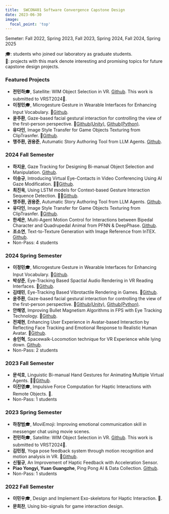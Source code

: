 ```yaml
---
title:  SWCON401 Software Convergence Capstone Design
date: 2023-06-30
image:
  focal_point: 'top'
---
```

Semeter: Fall 2022, Spring 2023, Fall 2023, Spring 2024, Fall 2024, Spring 2025
<!--more-->
🎓: students who joined our laboratory as graduate students.<br>
🔬: projects with this mark denote interesting and promising topics for future capstone design projects.<br>

### Featured Projects
- **전민하**🎓, Satellite: WIM Object Selection in VR. [Github](). This work is submitted to VRST2024📖.
- **이정민**🎓, Microgesture Gesture in Wearable Interfaces for Enhancing Input Vocabulary. 🔬[Github](https://github.com/ketchupmustardmayonnaise/SWCD_HandInterface).
- **윤주환**, Gaze-based facial gestural interaction for controlling the view of the first-person perspective. 🔬[Github(Unity)](https://github.com/Juhwan3d/Eyetracking_FacialGesture_DynamicRotationGain_Unity.git), [Github(Python)](https://github.com/Juhwan3d/Eyetracking_FacialGesture_DynamicRotationGain_Python.git).
- **유다인**, Image Style Transfer for Game Objects Texturing from ClipTrasnfer. 🔬[Github](https://github.com/dain6978/CLIPstyler).
- **맹주환, 권용준**, Autumatic Story Authoring Tool from LLM Agents. [Github](https://github.com/JuhwanMaeng/capstone_2024-2).

### 2024 Fall Semester
- **하지윤**, Gaze Tracking for Designing Bi-manual Object Selection and Manipulation. [Github](https://github.com/HA-jiyun/Gaze-based-Bare-Hand-Controller/tree/main).
- **이승규**, Introducing Virtual Eye-Contacts in Video Conferencing Using AI Gaze Modification. 🔬🔬[Github](https://github.com/Nuonlee/Oh_I_See_You).
- **최진욱**, Using LSTM models for Context-based Gesture Interaction Sequence Detection. 🔬🔬[Github](https://github.com/JinwookChei/GGI_GestureGripInterface).
- **맹주환, 권용준**, Autumatic Story Authoring Tool from LLM Agents. [Github](https://github.com/JuhwanMaeng/capstone_2024-2).
- **유다인**, Image Style Transfer for Game Objects Texturing from ClipTrasnfer. 🔬[Github](https://github.com/dain6978/CLIPstyler).
- **한세은**, Multi-Agent Motion Control for Interactions between Bipedal Character and Quadrupedal Animal from PFNN & DeepPhase. [Github](https://github.com/grace7040/Human-Dog-Walking ).
- **조소연**, Text-to-Texture Generation with Image Reference from InTEX. [Github](https://github.com/SYiee/InTeX).
- Non-Pass: 4 students

### 2024 Spring Semester
- **이정민**🎓, Microgesture Gesture in Wearable Interfaces for Enhancing Input Vocabulary. 🔬[Github](https://github.com/ketchupmustardmayonnaise/SWCD_HandInterface).
- **박상준**, Eye-Tracking Based Spactial Audio Rendering in VR Reading Interfaces. 🔬[Github](https://github.com/sangjun12458/EyeTracking-TextToSound).
- **김태민**, Eye-Tracking Based Vibrotactile Rendering in Games. 🔬[Github](https://github.com/terry1577/SWCDfinal).
- **윤주환**, Gaze-based facial gestural interaction for controlling the view of the first-person perspective. 🔬[Github(Unity)](https://github.com/Juhwan3d/Eyetracking_FacialGesture_DynamicRotationGain_Unity.git), [Github(Python)](https://github.com/Juhwan3d/Eyetracking_FacialGesture_DynamicRotationGain_Python.git).
- **안해영**, Improving Bullet Magnetism Algorithms in FPS with Eye Tracking Technology. 🔬[Github](https://github.com/anhaeyeong/EBM.git).
- **전재현**, Enhancing User Experience in Avatar-based Interaction by Reflecting Face Tracking and Emotional Response to Realistic Human Avatar. 🔬[Github](https://github.com/J2on/SWCapstoneDesign).
- **송인혁**, Spacewalk-Locomotion technique for VR Experience while lying down. [Github](https://github.com/Chesed990204/SpaceWalkVR).
- Non-Pass: 2 students

### 2023 Fall Semester
- **문석호**, Linguistic Bi-manual Hand Gestures for Animating Multiple Virtual Agents. 🔬🔬[Github](https://github.com/khumsh/23-2-SW-Capstone-Design).
- **이진영**🎓, Impulsive Force Computation for Haptic Interactions with Remote Objects. 🔬.
- Non-Pass: 1 students

### 2023 Spring Semester
- **하창범**🎓, MoviEmoji: Improving emotional communication skill in messenger chat using movie scenes.
- **전민하**🎓, Satellite: WIM Object Selection in VR. [Github](). This work is submitted to VRST2024📖.
- **김민정**, Yoga pose feedback system through motion recognition and motion analysis in VR. 🔬[Github](https://github.com/mmindoong/-2023-1-FitnessVRUnity).
- **신필규**, An Improvement of Haptic Feedback with Acceleration Sensor. 
- **Piao Yongyi, Yuan Guangzhe**, Ping Pong AI & Data Collection. [Github](https://github.com/PIAOYONGYI2019102072/2023-1SWCD).
- Non-Pass: 1 students

### 2022 Fall Semester
- **이민우**🎓, Design and Implement Exo-skeletons for Haptic Interaction. 🔬.
- **문희찬**, Using bio-signals for game interaction design. 